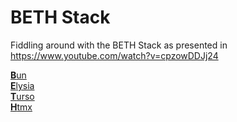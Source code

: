 # BETH Stack

Fiddling around with the BETH Stack as presented in https://www.youtube.com/watch?v=cpzowDDJj24

[**B**un](https://bun.sh/)  
[**E**lysia](https://elysiajs.com/)  
[**T**urso](https://turso.tech/)  
[**H**tmx](https://htmx.org/)
